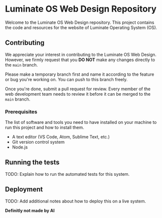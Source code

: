 # Luminate OS Web Design Repository

Welcome to the Luminate OS Web Design repository. This project contains the code and resources for the website of Luminate Operating System (OS).

## Contributing

We appreciate your interest in contributing to the Luminate OS Web Design. However, we firmly request that you **DO NOT** make any changes directly to the `main` branch. 

Please make a temporary branch first and name it according to the feature or bug you're working on. You can push to this branch freely. 

Once you're done, submit a pull request for review. Every member of the web development team needs to review it before it can be merged to the `main` branch.

### Prerequisites

The list of software and tools you need to have installed on your machine to run this project and how to install them.

- A text editor (VS Code, Atom, Sublime Text, etc.)
- Git version control system
- Node.js

## Running the tests

TODO: Explain how to run the automated tests for this system.

## Deployment

TODO: Add additional notes about how to deploy this on a live system.

**Definitly not made by AI**

